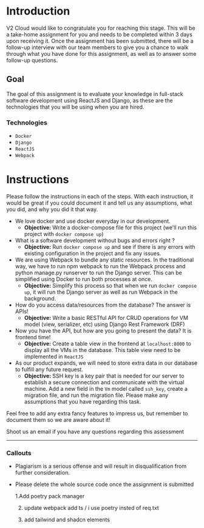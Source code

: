 # Introduction

V2 Cloud would like to congratulate you for reaching this stage. This will be a take-home assignment for you and needs to be completed within 3 days upon receiving it. Once the assignment has been submitted, there will be a follow-up interview with our team members to give you a chance to walk through what you have done for this assignment, as well as to answer some follow-up questions.

## Goal

The goal of this assignment is to evaluate your knowledge in full-stack software development using ReactJS and Django, as these are the technologies that you will be using when you are hired.

### Technologies

- `Docker`
- `Django`
- `ReactJS`
- `Webpack`

# Instructions

Please follow the instructions in each of the steps. With each instruction, it would be great if you could document it and tell us any assumptions, what you did, and why you did it that way.

- We love docker and use docker everyday in our development.
  - **Objective:** Write a docker-compose file for this project (we'll run this project with `docker compose up`)
- What is a software development without bugs and errors right ?
  - **Objective:** Run `docker compose up` and see if there is any errors with existing configuration in the project and fix any issues.
- We are using Webpack to bundle any static resources. In the traditional way, we have to run npm webpack to run the Webpack process and python manage.py runserver to run the Django server. This can be simplified using Docker to run both processes at once.
  - **Objective:** Simplify this process so that when we run `docker compose up`, it will run the Django server as well as run Webpack in the background.
- How do you access data/resources from the database? The answer is APIs!
  - **Objective:** Write a basic RESTful API for CRUD operations for VM model (view, serializer, etc) using Django Rest Framework (DRF)
- Now you have the API, but how are you going to present the data? It is frontend time!
  - **Objective:** Create a table view in the frontend at `localhost:8000` to display all the VMs in the database. This table view need to be implemented in `ReactJS`
- As our product expands, we will need to store extra data in our database to fulfill any future request.
  - **Objective:** SSH key is a key pair that is needed for our server to establish a secure connection and communicate with the virtual machine. Add a new field in the `Vm` model called `ssh_key`, create a migration file, and run the migration file. Please make any assumptions that you have regarding this task.

Feel free to add any extra fancy features to impress us, but remember to document them so we are aware about it!

Shoot us an email if you have any questions regarding this assessment

---

### Callouts

- Plagiarism is a serious offense and will result in disqualification from further consideration.
- Please delete the whole source code once the assignment is submitted

  1.Add poetry pack manager

  2. update webpack add ts / i use poetry insted of req.txt

  3. add tailwind and shadcn elements
